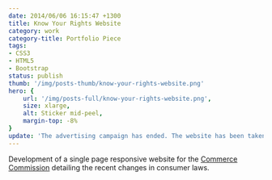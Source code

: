 ```yaml
---
date: 2014/06/06 16:15:47 +1300
title: Know Your Rights Website
category: work
category-title: Portfolio Piece
tags:
- CSS3
- HTML5
- Bootstrap
status: publish
thumb: '/img/posts-thumb/know-your-rights-website.png'
hero: {
	url: '/img/posts-full/know-your-rights-website.png',
	size: xlarge,
	alt: Sticker mid-peel,
	margin-top: -8%
}
update: 'The advertising campaign has ended. The website has been taken down.' 
---
```


Development of a single page responsive website for the [Commerce Commission](http://www.comcom.govt.nz "Commerce Commission") detailing the recent changes in consumer laws.

